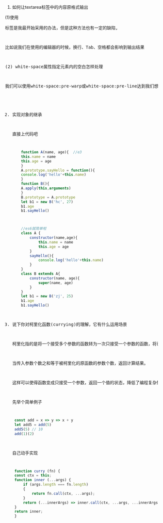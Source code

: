 1. 如何让textarea标签中的内容原格式输出

  (1)使用<pre>标签是我最开始采用的办法，但是这种方法也有一定的缺陷,
    
  比如说我们在使用的编辑器的时候，换行、Tab、空格都会影响到输出结果

  (2) white-space属性指定元素内的空白怎样处理

  我们可以使用white-space:pre-warp或white-space:pre-line达到我们想要的效果


2. 实现对象的继承

   直接上代码吧

    ```js 
        function A(name, age){  //e3
        this.name = name
        this.age = age
        }
        A.prototype.sayHello = function(){
        console.log('hello'+this.name)
        }
        function B(){
        A.apply(this,arguments)
        }
        B.prototype = A.prototype
        let b1 = new B('hc', 27)
        b1.age
        b1.sayHello()
    ```

    ```js
        //es6就简单啦
        class A {
            constructor(name,age){
                this.name = name
                this.age = age
            }
            sayHello(){
                console.log('hello'+this.name)  
            }
        }
        class B extends A{
            constructor(name, age){
                super(name, age)
            }
        }
        let b1 = new B('zj', 25)
        b1.age
        b1.sayHello()
    ```


3. 说下你对柯里化函数(currying)的理解，它有什么运用场景   

   柯里化指的是将一个接受多个参数的函数转为一次只接受一个参数的函数，将已接受的参数保存起来，返回接受剩余参数的新函数，
  
   当传入参数个数之和等于被柯里化的原函数的参数个数，返回计算结果。
   
   这样可以使得函数变成只接受一个参数，返回一个值的状态，降低了编程复杂性

   先举个简单例子

   ```js
    const add = x => y => x + y
    let add5 = add(5)
    add5(5) // 10
    add(1)(2)
   ```

   自己动手实现

   ```js
    function curry (fn) {
    const ctx = this;
    function inner (...args) {
        if (args.length === fn.length) 
        {
            return fn.call(ctx, ...args);
        }
        return (...innerArgs) => inner.call(ctx, ...args, ...innerArgs);
    }
    return inner;
    }
   ```